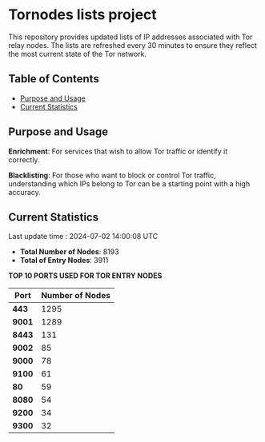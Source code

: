 # Tornodes lists project

This repository provides updated lists of IP addresses associated with Tor relay nodes. The lists are refreshed every 30 minutes to ensure they reflect the most current state of the Tor network.

## Table of Contents

- [Purpose and Usage](#purpose-and-usage)
- [Current Statistics](#current-statistics)


## Purpose and Usage

**Enrichment**: For services that wish to allow Tor traffic or identify it correctly.

**Blacklisting**: For those who want to block or control Tor traffic, understanding which IPs belong to Tor can be a starting point with a high accuracy.

## Current Statistics

Last update time : 2024-07-02 14:00:08 UTC

- **Total Number of Nodes**: 8193
- **Total of Entry Nodes**: 3911

**TOP 10 PORTS USED FOR TOR ENTRY NODES**

| **Port** | **Number of Nodes** |
|------|-----------------|
| **443**   | 1295  |
| **9001**   | 1289  |
| **8443**   | 131  |
| **9002**   | 85  |
| **9000**   | 78  |
| **9100**   | 61  |
| **80**   | 59  |
| **8080**   | 54  |
| **9200**   | 34  |
| **9300**   | 32  |

